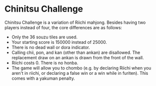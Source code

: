 # Chinitsu Challenge

Chinitsu Challenge is a variation of Riichi mahjong. Besides having two players instead of four, the core differences are as follows:

- Only the 36 souzu tiles are used.
- Your starting score is 150000 instead of 25000.
- There is no dead wall or dora indicator.
- Calling chii, pon, and kan (other than ankan) are disallowed. The replacement draw on an ankan is drawn from the front of the wall.
- Riichi costs 0. There is no honba.
- The game will allow you to chombo (e.g. by declaring Riichi when you aren't in riichi, or declaring a false win or a win while in furiten). This comes with a yakuman penalty.
